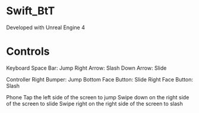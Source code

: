 # Swift_BtT

Developed with Unreal Engine 4

# Controls
Keyboard
Space Bar: Jump
Right Arrow: Slash
Down Arrow: Slide

Controller
Right Bumper: Jump
Bottom Face Button: Slide
Right Face Button: Slash

Phone
Tap the left side of the screen to jump
Swipe down on the right side of the screen to slide
Swipe right on the right side of the screen to slash
